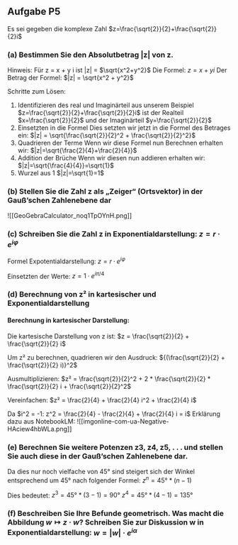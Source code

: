 
## Aufgabe P5

Es sei gegeben die komplexe Zahl $z=\frac{\sqrt{2}}{2}+\frac{\sqrt{2}}{2}i$

### (a) Bestimmen Sie den Absolutbetrag |z| von z. 
Hinweis: Für z = x + y i ist |z| = $\sqrt{x^2+y^2}$
Die Formel: $z = x + yi$
Der Betrag der Formel: $|z| = \sqrt{x^2 + y^2}$

Schritte zum Lösen:
1. Identifizieren des real und Imaginärteil
aus unserem Beispiel $z=\frac{\sqrt{2}}{2}+\frac{\sqrt{2}}{2}i$ ist der Realteil $x=\frac{\sqrt{2}}{2}$ und der Imaginärteil $y=\frac{\sqrt{2}}{2}$
1. Einsetzten in die Formel
Dies setzten wir jetzt in die Formel des Betrages ein: $|z| = \sqrt{\frac{\sqrt{2}}{2}^2 + \frac{\sqrt{2}}{2}^2}$
3. Quadrieren der Terme
Wenn wir diese Formel nun Berechnen erhalten wir: $|z|=\sqrt{\frac{2}{4}+\frac{2}{4}}$
4. Addition der Brüche
Wenn wir diesen nun addieren erhalten wir: $|z|=\sqrt{\frac{4}{4}}=\sqrt{1}$
5. Wurzel aus 1 
$|z|=\sqrt{1}=1$ 
### (b) Stellen Sie die Zahl z als „Zeiger“ (Ortsvektor) in der Gauß’schen Zahlenebene dar

![[GeoGebraCalculator_noq1TpOYnH.png]]

### (c) Schreiben Sie die Zahl z in Exponentialdarstellung: $z = r · e^{i φ}$
Formel Expotentialdarstellung: $z = r · e^{iφ}$

Einsetzten der Werte:
$z = 1 · e^{iπ/4}$ 

### (d) Berechnung von z² in kartesischer und Exponentialdarstellung

#### Berechnung in kartesischer Darstellung:
Die kartesische Darstellung von z ist: $z = \frac{\sqrt{2}}{2} + \frac{\sqrt{2}}{2} i$

Um z² zu berechnen, quadrieren wir den Ausdruck: ${(\frac{\sqrt{2}}{2} + \frac{\sqrt{2}}{2} i)}^2$

Ausmultiplizieren: $z² = \frac{\sqrt{2}}{2}^2 + 2 * \frac{\sqrt{2}}{2} * \frac{\sqrt{2}}{2} i + \frac{\sqrt{2}}{2}^2$

Vereinfachen: $z² = \frac{2}{4} + \frac{2}{4} i^2 + \frac{2}{4} i$

Da $i^2 = -1: z^2 = \frac{2}{4} - \frac{2}{4} + \frac{2}{4} i = i$
Erklärung dazu aus NotebookLM:
![[imgonline-com-ua-Negative-HAciew4hbWLa.png]]

### (e) Berechnen Sie weitere Potenzen z3, z4, z5, . . . und stellen Sie auch diese in der Gauß’schen Zahlenebene dar.

Da dies nur noch vielfache von $45°$ sind steigert sich der Winkel entsprechend um $45°$ nach folgender Formel:
$z^n=45°*(n-1)$

Dies bedeutet:
$z^3=45°*(3-1)=90°$
$z^4=45°*(4-1)=135°$

### (f) Beschreiben Sie Ihre Befunde geometrisch. Was macht die Abbildung $w \mapsto z · w$? Schreiben Sie zur Diskussion w in Exponentialdarstellung: $w = |w| · e^{i\alpha}$ 

